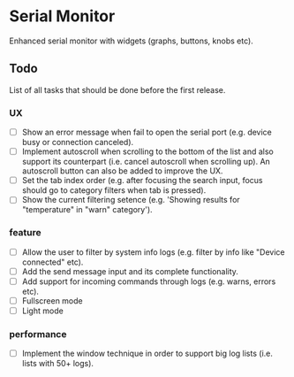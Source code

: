 # Serial Monitor

Enhanced serial monitor with widgets (graphs, buttons, knobs etc).

## Todo
List of all tasks that should be done before the first release.

### UX
- [ ] Show an error message when fail to open the serial port (e.g. device busy or connection canceled).
- [ ] Implement autoscroll when scrolling to the bottom of the list and also support its counterpart (i.e. cancel autoscroll when scrolling up). An autoscroll button can also be added to improve the UX.
- [ ] Set the tab index order (e.g. after focusing the search input, focus should go to category filters when tab is pressed).
- [ ] Show the current filtering setence (e.g. 'Showing results for "temperature" in "warn" category').

### feature
- [ ] Allow the user to filter by system info logs (e.g. filter by info like "Device connected" etc).
- [ ] Add the send message input and its complete functionality.
- [ ] Add support for incoming commands through logs (e.g. warns, errors etc).
- [ ] Fullscreen mode
- [ ] Light mode
### performance
- [ ] Implement the window technique in order to support big log lists (i.e. lists with 50+ logs).